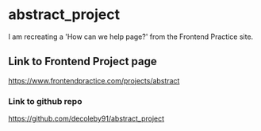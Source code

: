 # abstract_project
I am recreating a 'How can we help page?' from the Frontend Practice site.

## Link to Frontend Project page
https://www.frontendpractice.com/projects/abstract

### Link to github repo
https://github.com/decoleby91/abstract_project
